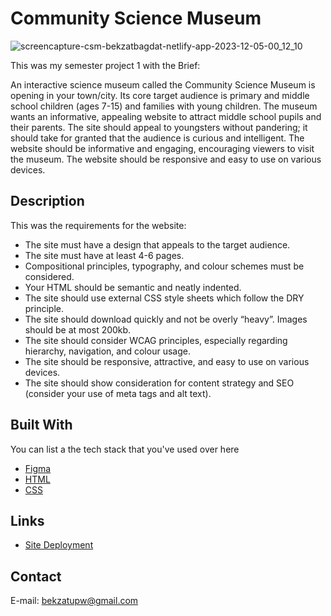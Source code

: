 # Community Science Museum

![screencapture-csm-bekzatbagdat-netlify-app-2023-12-05-00_12_10](https://github.com/BekzatBagdat/semester-project1/assets/89454659/302986e6-9f88-4e0c-ba26-dffcf4428d6a)


This was my semester project 1 with the Brief: 

An interactive science museum called the Community Science Museum is opening in your town/city. Its core target audience is primary and middle school children (ages 7-15) and families with young children. The museum wants an informative, appealing website to attract middle school pupils and their parents. The site should appeal to youngsters without pandering; it should take for granted that the audience is curious and intelligent. The website should be informative and engaging, encouraging viewers to visit the museum. The website should be responsive and easy to use on various devices.

## Description

This was the requirements for the website:
- The site must have a design that appeals to the target audience.
- The site must have at least 4-6 pages.
- Compositional principles, typography, and colour schemes must be considered.
- Your HTML should be semantic and neatly indented.
- The site should use external CSS style sheets which follow the DRY principle.
- The site should download quickly and not be overly “heavy”. Images should be at most 200kb.
- The site should consider WCAG principles, especially regarding hierarchy, navigation, and colour usage.
- The site should be responsive, attractive, and easy to use on various devices.
- The site should show consideration for content strategy and SEO (consider your use of meta tags and alt text).

## Built With

You can list a the tech stack that you've used over here

- [Figma](https://www.figma.com/)
- [HTML](https://developer.mozilla.org/en-US/docs/Web/HTML)
- [CSS](https://developer.mozilla.org/en-US/docs/Web/CSS)

## Links

- [Site Deployment](https://csm-bekzatbagdat.netlify.app/)

## Contact

E-mail: bekzatupw@gmail.com


